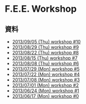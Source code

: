 F.E.E. Workshop
========


## 資料

* [2013/09/05 (Thu) workshop #10](https://docs.google.com/presentation/d/1YqnKPVqasMPg_QmU5IqpsB_xaqE8zGUN4_lMA7KOVOA/edit?usp=sharing)
* [2013/08/29 (Thu) workshop #9](https://docs.google.com/presentation/d/1Cc728ilQzbNEaXKi19A3EyGM5ohEeJot7UO0BOa_rTw/edit?usp=sharing)
* [2013/08/22 (Thu) workshop #8](https://docs.google.com/presentation/d/18fHMyuMfC_peLzTWthZDADbsaY8V6IaWIvHk3SgFHjw/edit?usp=sharing)
* [2013/08/15 (Thu) workshop #7](https://docs.google.com/presentation/d/16_v0vvyPYT-vDprqHTdwZk8aJ2IFmTGFI8FcJocpie4/edit?usp=sharing)
* [2013/08/08 (Thu) workshop #6](https://docs.google.com/presentation/d/16_v0vvyPYT-vDprqHTdwZk8aJ2IFmTGFI8FcJocpie4/edit?usp=sharing)
* [2013/07/29 (Mon) workshop #5](https://docs.google.com/presentation/d/131TRbl4nAOQTcOQp4DABcgba-YQI5X1_-ep0EnhpI7M/edit?usp=sharing)
* [2013/07/22 (Mon) workshop #4](https://docs.google.com/presentation/d/1NfsPyypmmvgWkjpTI3nlzXvzA8teHWtwKPYdwdLBoHk/edit?usp=sharing)
* [2013/07/08 (Mon) workshop #3](https://docs.google.com/presentation/d/1ctsjpN-LPBQGjD4aQMtrG1O1PCadhrgGyKQha-SWe_M/edit?usp=sharing)
* [2013/07/01 (Mon) workshop #2](https://docs.google.com/presentation/d/1orebnVgJnYU930MS_iqbwsDQAvnhxGeeETc_0oTNXmk/edit?usp=sharing)
* [2013/06/24 (Mon) workshop #1](https://docs.google.com/presentation/d/1hV_QC3FQA31DFSr2F9pwdZHpWwaElvYUXbP1yYZJj6U/edit#slide=id.p)
* [2013/06/17 (Mon) workshop #0](https://docs.google.com/presentation/d/1pnHBOz7mPRFf4NFmNGVxuoosOovhOY4c9pxztlq8kG8/edit#slide=id.p)


